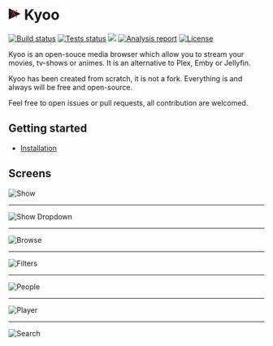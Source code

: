 # <img width="24px" src="./icons/icon-256x256.png" alt="Kyoo"> Kyoo
<p>
  <a href="https://github.com/AnonymusRaccoon/Kyoo/actions/workflows/build.yml"><img src="https://img.shields.io/github/workflow/status/AnonymusRaccoon/Kyoo/Build?style=flat-square" alt="Build status"></a>
  <a href="https://github.com/AnonymusRaccoon/Kyoo/actions/workflows/tests.yml"><img src="https://img.shields.io/github/workflow/status/AnonymusRaccoon/Kyoo/Testing?label=tests&style=flat-square" alt="Tests status"></a>
  <a href="https://github.com/users/AnonymusRaccoon/packages/container/package/kyoo"><img src="https://img.shields.io/github/workflow/status/AnonymusRaccoon/Kyoo/Docker?label=docker&style=flat-square"/></a>
  <a href="https://sonarcloud.io/dashboard?id=AnonymusRaccoon_Kyoo"><img src="https://img.shields.io/sonar/violations/AnonymusRaccoon_Kyoo?format=long&server=https%3A%2F%2Fsonarcloud.io&style=flat-square" alt="Analysis report"></a>
  <a href="./LICENSE"><img src="https://img.shields.io/github/license/AnonymusRaccoon/Kyoo?style=flat-square" alt="License"></a>
</p>

Kyoo is an open-souce media browser which allow you to stream your movies, tv-shows or animes.
It is an alternative to Plex, Emby or Jellyfin.

Kyoo has been created from scratch, it is not a fork. Everything is and always will be free and open-source.

Feel free to open issues or pull requests, all contribution are welcomed.

## Getting started

 -  [Installation]()

## Screens
![Show](../screens/show.png?raw=true)
- - -
![Show Dropdown](../screens/show_dropdown.png?raw=true)
- - -
![Browse](../screens/browse.png?raw=true)
- - -
![Filters](../screens/filters.png?raw=true)
- - -
![People](../screens/people.png?raw=true)
- - -
![Player](../screens/player.png?raw=true)
- - -
![Search](../screens/search.png?raw=true)
